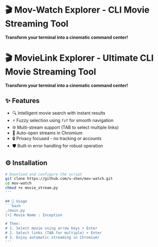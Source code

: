 # 🎬 Mov-Watch Explorer - CLI Movie Streaming Tool
**Transform your terminal into a cinematic command center!**

# 🎬 MovieLink Explorer - Ultimate CLI Movie Streaming Tool
**Transform your terminal into a cinematic command center!**

## ✨ Features
- 🔍 Intelligent movie search with instant results
- ⚡ Fuzzy selection using `fzf` for smooth navigation
- 🌐 Multi-stream support (TAB to select multiple links)
- 🚀 Auto-open streams in Chromium
- 🔒 Privacy focused - no tracking or accounts
- 🛡️ Built-in error handling for robust operation

## ⚙️ Installation
```bash
# Download and configure the script
git clone https://github.com/u-shen/mov-watch.git
cd mov-watch
chmod +x movie_stream.py
'''

## 🚀 Usage
```bash
./main.py
[+] Movie Name : Inception

# Then:
# 1. Select movie using arrow keys + Enter
# 2. Select links (TAB for multiple) + Enter
# 3. Enjoy automatic streaming in Chromium!
'''
